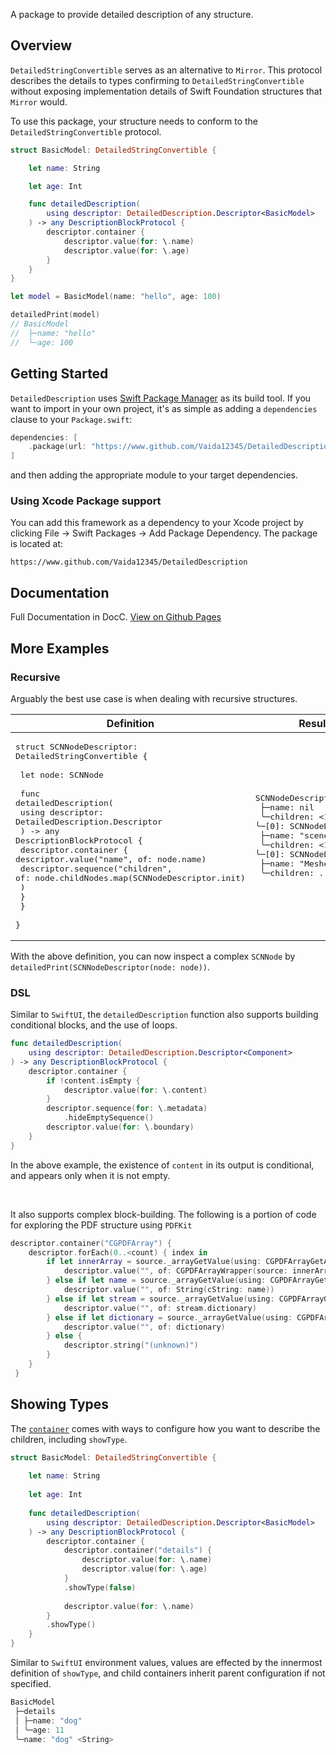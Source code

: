 A package to provide detailed description of any structure.

## Overview

``DetailedStringConvertible`` serves as an alternative to `Mirror`. This protocol describes the details to types confirming to ``DetailedStringConvertible`` without exposing implementation details of Swift Foundation structures that `Mirror` would.

To use this package, your structure needs to conform to the ``DetailedStringConvertible`` protocol.

```swift
struct BasicModel: DetailedStringConvertible {

    let name: String

    let age: Int

    func detailedDescription(
        using descriptor: DetailedDescription.Descriptor<BasicModel>
    ) -> any DescriptionBlockProtocol {
        descriptor.container {
            descriptor.value(for: \.name)
            descriptor.value(for: \.age)
        }
    }
}

let model = BasicModel(name: "hello", age: 100)

detailedPrint(model)
// BasicModel
//  ├─name: "hello"
//  ╰─age: 100
```

## Getting Started

`DetailedDescription` uses [Swift Package Manager](https://www.swift.org/documentation/package-manager/) as its build tool. If you want to import in your own project, it's as simple as adding a `dependencies` clause to your `Package.swift`:
```swift
dependencies: [
    .package(url: "https://www.github.com/Vaida12345/DetailedDescription", from: "1.0.0")
]
```
and then adding the appropriate module to your target dependencies.

### Using Xcode Package support

You can add this framework as a dependency to your Xcode project by clicking File -> Swift Packages -> Add Package Dependency. The package is located at:
```
https://www.github.com/Vaida12345/DetailedDescription
```

## Documentation

Full Documentation in DocC. [View on Github Pages](https://vaida12345.github.io/DetailedDescription/documentation/detaileddescription)

## More Examples

### Recursive

Arguably the best use case is when dealing with recursive structures.

| Definition | Result |
| ---------- | ------ |
| <pre lang="swift">struct SCNNodeDescriptor: DetailedStringConvertible {&#13;    &#13;    let node: SCNNode&#13;    &#13;    func detailedDescription(&#13;        using descriptor: DetailedDescription.Descriptor<SCNNodeDescriptor>&#13;    ) -> any DescriptionBlockProtocol {&#13;        descriptor.container {&#13;            descriptor.value("name", of: node.name)&#13;            descriptor.sequence("children", &#13;                       of: node.childNodes.map(SCNNodeDescriptor.init)&#13;            )&#13;        }&#13;    }&#13;    &#13;}</pre> | <pre>SCNNodeDescriptor&#13; ├─name: nil&#13; ╰─children: <1 element>&#13;   ╰─[0]: SCNNodeDescriptor&#13;          ├─name: "scene"&#13;          ╰─children: <1 element>&#13;            ╰─[0]: SCNNodeDescriptor&#13;                   ├─name: "Meshes"&#13;                   ╰─children: ...</pre> |

With the above definition, you can now inspect a complex `SCNNode` by `detailedPrint(SCNNodeDescriptor(node: node))`.

### DSL

Similar to `SwiftUI`, the `detailedDescription` function also supports building conditional blocks, and the use of loops.

```swift
func detailedDescription(
    using descriptor: DetailedDescription.Descriptor<Component>
) -> any DescriptionBlockProtocol {
    descriptor.container {
        if !content.isEmpty {
            descriptor.value(for: \.content)
        }
        descriptor.sequence(for: \.metadata)
            .hideEmptySequence()
        descriptor.value(for: \.boundary)
    }
}
```
In the above example, the existence of `content` in its output is conditional, and appears only when it is not empty.

<br>

It also supports complex block-building. The following is a portion of code for exploring the PDF structure using `PDFKit`

```swift
descriptor.container("CGPDFArray") {
    descriptor.forEach(0..<count) { index in
        if let innerArray = source._arrayGetValue(using: CGPDFArrayGetArray, index: index) {
            descriptor.value("", of: CGPDFArrayWrapper(source: innerArray))
        } else if let name = source._arrayGetValue(using: CGPDFArrayGetName, index: index) {
            descriptor.value("", of: String(cString: name))
        } else if let stream = source._arrayGetValue(using: CGPDFArrayGetStream, index: index) {
            descriptor.value("", of: stream.dictionary)
        } else if let dictionary = source._arrayGetValue(using: CGPDFArrayGetDictionary, index: index) {
            descriptor.value("", of: dictionary)
        } else {
            descriptor.string("(unknown)")
        }
    }
 }
```

## Showing Types

The [`container`](https://vaida12345.github.io/DetailedDescription/documentation/detaileddescription/detaileddescription/descriptor/container(_:showtype:blocks:)) comes with ways to configure how you want to describe the children, including `showType`.

```swift
struct BasicModel: DetailedStringConvertible {
    
    let name: String
    
    let age: Int
    
    func detailedDescription(
        using descriptor: DetailedDescription.Descriptor<BasicModel>
    ) -> any DescriptionBlockProtocol {
        descriptor.container {
            descriptor.container("details") {
                descriptor.value(for: \.name)
                descriptor.value(for: \.age)
            }
            .showType(false)
            
            descriptor.value(for: \.name)
        }
        .showType()
    }
}
```

Similar to `SwiftUI` environment values, values are effected by the innermost definition of `showType`, and child containers inherit parent configuration if not specified.

```swift
BasicModel
 ├─details
 │ ├─name: "dog"
 │ ╰─age: 11
 ╰─name: "dog" <String>
```


